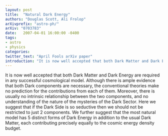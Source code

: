 ```yaml
---
layout: post
title:  "Natural Dark Energy"
authors: "Douglas Scott, Ali Frolop"
arXivprefix: "astro-ph/"
arXiv: "0703783"
date:   2007-04-01 16:00:00 -0400
tags:
- astro
- physics
categories:
twitter_text: "April Fools arXiv paper"
introduction: "It is now well accepted that both Dark Matter and Dark Energy are required ..."
---
```


It is now well accepted that both Dark Matter and Dark Energy are required in any successful cosmological model. Although there is ample evidence that both Dark components are necessary, the conventional theories make no prediction for the contributions from each of them. Moreover, there is usually no intrinsic relationship between the two components, and no understanding of the nature of the mysteries of the Dark Sector. Here we suggest that if the Dark Side is so seductive then we should not be restricted to just 2 components. We further suggest that the most natural model has 5 distinct forms of Dark Energy in addition to the usual Dark Matter, each contributing precisely equally to the cosmic energy density budget.

